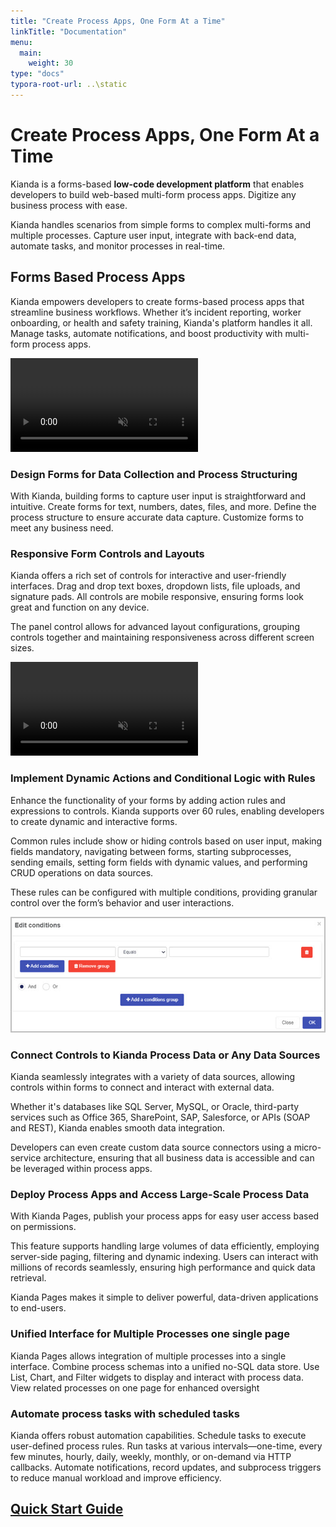 ```yaml
---
title: "Create Process Apps, One Form At a Time"
linkTitle: "Documentation"
menu:
  main:
    weight: 30
type: "docs"
typora-root-url: ..\static
---
```


# Create Process Apps, One Form At a Time

Kianda is a forms-based **low-code development platform** that enables developers to build web-based multi-form process apps. Digitize any business process with ease.

Kianda handles scenarios from simple forms to complex multi-forms and multiple processes. Capture user input, integrate with back-end data, automate tasks, and monitor processes in real-time.

## Forms Based Process Apps ## 

Kianda empowers developers to create forms-based process apps that streamline business workflows. Whether it’s incident reporting, worker onboarding, or health and safety training, Kianda's platform handles it all. Manage tasks, automate notifications, and boost productivity with multi-form process apps.

<video class="inline-video-player" loading="lazy" muted loop playsinline autoplay poster>
    <source src="/videos/Process-Apps-Intro.mp4">
    Your browser does not support the video tag.
    </source>
</video>

### Design Forms for Data Collection and Process Structuring

With Kianda, building forms to capture user input is straightforward and intuitive. Create forms for text, numbers, dates, files, and more. Define the process structure to ensure accurate data capture. Customize forms to meet any business need.



### Responsive Form Controls and Layouts

Kianda offers a rich set of controls for interactive and user-friendly interfaces. Drag and drop text boxes, dropdown lists, file uploads, and signature pads. All controls are mobile responsive, ensuring forms look great and function on any device. 

The panel control allows for advanced layout configurations, grouping controls together and maintaining responsiveness across different screen sizes.


<video class="inline-video-player" loading="lazy" muted loop playsinline autoplay poster>
    <source src="/videos/Form-Designer-Controls-Drag-Drop.mp4">
    Your browser does not support the video tag.
    </source>
</video>


### Implement Dynamic Actions and Conditional Logic with Rules

Enhance the functionality of your forms by adding action rules and expressions to controls. Kianda supports over 60 rules, enabling developers to create dynamic and interactive forms. 

Common rules include show or hiding controls based on user input, making fields mandatory, navigating between forms, starting subprocesses, sending emails, setting form fields with dynamic values, and performing CRUD operations on data sources. 

These rules can be configured with multiple conditions, providing granular control over the form’s behavior and user interactions.

<img src="/images/conditions-dialog.jpg" alt="Conditions dialog" class="img-fluid">



### Connect Controls to Kianda Process Data or Any Data Sources

Kianda seamlessly integrates with a variety of data sources, allowing controls within forms to connect and interact with external data. 

Whether it's databases like SQL Server, MySQL, or Oracle, third-party services such as Office 365, SharePoint, SAP, Salesforce, or APIs (SOAP and REST), Kianda enables smooth data integration. 

Developers can even create custom data source connectors using a micro-service architecture, ensuring that all business data is accessible and can be leveraged within process apps.



### Deploy Process Apps and Access Large-Scale Process Data

With Kianda Pages, publish your process apps for easy user access based on permissions.

This feature supports handling large volumes of data efficiently, employing server-side paging, filtering and dynamic indexing. Users can interact with millions of  records seamlessly, ensuring high performance and quick data retrieval. 

Kianda Pages makes it simple to deliver powerful, data-driven applications to end-users.



### Unified Interface for Multiple Processes one single page

Kianda Pages allows integration of multiple processes into a single interface. Combine process schemas into a unified no-SQL data store. Use List, Chart, and Filter widgets to display and interact with process data. View related processes on one page for enhanced oversight



### Automate process tasks with scheduled tasks

Kianda offers robust automation capabilities. Schedule tasks to execute user-defined process rules. Run tasks at various intervals—one-time, every few minutes, hourly, daily, weekly, monthly, or on-demand via HTTP callbacks. Automate notifications, record updates, and subprocess triggers to reduce manual workload and improve efficiency.

## [Quick Start Guide](/quick-start/)
